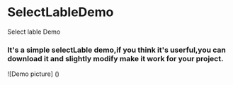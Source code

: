 # SelectLableDemo
Select lable Demo

### It's a simple selectLable demo,if you think it's userful,you can download it and slightly modify make it work for your project.

![Demo picture] ()



